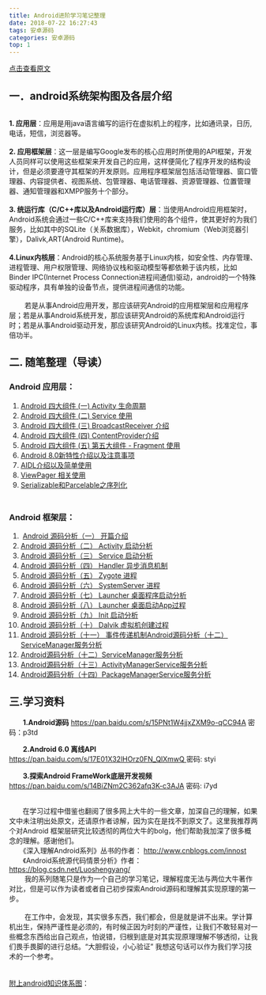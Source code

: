 ```yaml
---
title: Android进阶学习笔记整理
date: 2018-07-22 16:27:43
tags: 安卓源码
categories: 安卓源码
top: 1
---
```

[点击查看原文](https://www.cnblogs.com/bugzone/p/9350418.html)

<div id="cnblogs_post_body" class="blogpost-body ">
    <div>
<h2>一．android系统架构图及各层介绍</h2>
<p style="text-align: center;"><img src="https://images2018.cnblogs.com/blog/612293/201807/612293-20180722160006222-1427704878.jpg" alt=""></p>
<strong>1. 应用层</strong>：应用是用java语言编写的运行在虚拟机上的程序，比如通讯录，日历,电话，短信，浏览器等。</div>
<div><br><strong>2. 应用框架层</strong>：这一层是编写Google发布的核心应用时所使用的API框架，开发人员同样可以使用这些框架来开发自己的应用，这样便简化了程序开发的结构设计，但是必须要遵守其框架的开发原则。应用程序框架层包括活动管理器、窗口管理器、内容提供者、视图系统、包管理器、电话管理器、资源管理器、位置管理器、通知管理器和XMPP服务十个部分。</div>
<div><br><strong>3. 统运行库（C/C++库以及Android运行库）层</strong>：当使用Android应用框架时，Android系统会通过一些C/C++库来支持我们使用的各个组件，使其更好的为我们服务，比如其中的SQLite（关系数据库），Webkit，chromium（Web浏览器引擎），Dalivk,ART(Android Runtime)。</div>
<div><br><strong>4.Linux内核层</strong>：Android的核心系统服务基于Linux内核，如安全性、内存管理、进程管理、用户权限管理、网络协议栈和驱动模型等都依赖于该内核，比如Binder IPC(Internet Process Connection进程间通信)驱动，android的一个特殊驱动程序，具有单独的设备节点，提供进程间通信的功能。</div>
<div>&nbsp; &nbsp; &nbsp; &nbsp; </div>
<div>&nbsp; &nbsp; &nbsp; &nbsp; 若是从事Android应用开发，那应该研究Android的应用框架层和应用程序层；若是从事Android系统开发，那应该研究Android的系统库和Android运行时；若是从事Android驱动开发，那应该研究Android的Linux内核。找准定位，事倍功半。</div>
<div>
<h2>二. 随笔整理（导读）</h2>
<h3>Android 应用层：</h3>







</div>
<div><ol>
<li><a id="homepage1_HomePageDays_DaysList_ctl05_DayList_TitleUrl_0" class="postTitle2" href="https://www.cnblogs.com/bugzone/p/activity_lifecycle.html" target="_blank">Android 四大组件 (一) Activity 生命周期</a></li>
<li><a id="homepage1_HomePageDays_DaysList_ctl02_DayList_TitleUrl_0" class="postTitle2" href="https://www.cnblogs.com/bugzone/p/android_service.html" target="_blank">Android 四大组件 (二) Service 使用</a></li>
<li><a id="homepage1_HomePageDays_DaysList_ctl01_DayList_TitleUrl_0" class="postTitle2" href="https://www.cnblogs.com/bugzone/p/BroadcastReceiver.html" target="_blank">Android 四大组件 (三) BroadcastReceiver 介绍</a></li>
<li><a id="homepage1_HomePageDays_DaysList_ctl00_DayList_TitleUrl_1" class="postTitle2" href="https://www.cnblogs.com/bugzone/p/ContentProvider.html" target="_blank">Android 四大组件 (四) ContentProvider介绍</a></li>
<li><a id="homepage1_HomePageDays_DaysList_ctl02_DayList_TitleUrl_0" class="postTitle2" href="https://www.cnblogs.com/bugzone/p/fragment.html" target="_blank">Android 四大组件 (五) 第五大组件 - Fragment 使用</a></li>
<li><a id="homepage1_HomePageDays_DaysList_ctl04_DayList_TitleUrl_0" class="postTitle2" href="https://www.cnblogs.com/bugzone/p/android8_new_features.html" target="_blank">Android 8.0新特性介绍以及注意事项</a></li>
<li><a id="homepage1_HomePageDays_DaysList_ctl01_DayList_TitleUrl_1" class="postTitle2" href="https://www.cnblogs.com/bugzone/p/aidl.html" target="_blank">AIDL介绍以及简单使用</a></li>
<li><a id="homepage1_HomePageDays_DaysList_ctl01_DayList_TitleUrl_0" class="postTitle2" href="https://www.cnblogs.com/bugzone/p/viewpager.html" target="_blank">ViewPager 相关使用</a></li>
<li><a id="homepage1_HomePageDays_DaysList_ctl00_DayList_TitleUrl_3" class="postTitle2" href="https://www.cnblogs.com/bugzone/p/Serializable_Parcelable.html" target="_blank">Serializable和Parcelable之序列化</a></li>





</ol></div>
<h3><br>Android 框架层：</h3>
<div><ol>
<li>&nbsp;<a id="homepage1_HomePageDays_DaysList_ctl00_DayList_TitleUrl_0" class="postTitle2" href="https://www.cnblogs.com/bugzone/p/readTheFuckingSourceCode.html" target="_blank">Android 源码分析（一） 开篇介绍</a></li>
<li><a id="homepage1_HomePageDays_DaysList_ctl04_DayList_TitleUrl_1" class="postTitle2" href="https://www.cnblogs.com/bugzone/p/startActivity.html" target="_blank">Android 源码分析（二） Activity 启动分析</a></li>
<li><a id="homepage1_HomePageDays_DaysList_ctl04_DayList_TitleUrl_0" class="postTitle2" href="https://www.cnblogs.com/bugzone/p/startService.html" target="_blank">Android 源码分析（三） Service 启动分析</a></li>
<li><a id="homepage1_HomePageDays_DaysList_ctl01_DayList_TitleUrl_4" class="postTitle2" href="https://www.cnblogs.com/bugzone/p/handler.html" target="_blank">Android 源码分析（四） Handler 异步消息机制</a></li>
<li><a id="homepage1_HomePageDays_DaysList_ctl01_DayList_TitleUrl_3" class="postTitle2" href="https://www.cnblogs.com/bugzone/p/zygote.html" target="_blank">Android 源码分析（五） Zygote 进程</a></li>
<li><a id="homepage1_HomePageDays_DaysList_ctl01_DayList_TitleUrl_2" class="postTitle2" href="https://www.cnblogs.com/bugzone/p/SystemServer.html" target="_blank">Android 源码分析（六） SystemServer 进程</a></li>
<li><a id="homepage1_HomePageDays_DaysList_ctl01_DayList_TitleUrl_1" class="postTitle2" href="https://www.cnblogs.com/bugzone/p/Launcher.html" target="_blank">Android 源码分析（七） Launcher 桌面程序启动分析</a></li>
<li><a id="homepage1_HomePageDays_DaysList_ctl01_DayList_TitleUrl_0" class="postTitle2" href="https://www.cnblogs.com/bugzone/p/Launcher_app.html" target="_blank">Android 源码分析（八） Launcher 桌面启动App过程</a></li>
<li><a id="homepage1_HomePageDays_DaysList_ctl00_DayList_TitleUrl_0" class="postTitle2" href="https://www.cnblogs.com/bugzone/p/init.html" target="_blank">Android 源码分析（九） Init 启动分析</a></li>
<li><a id="homepage1_HomePageDays_DaysList_ctl05_DayList_TitleUrl_0" class="postTitle2" href="https://www.cnblogs.com/bugzone/p/dalvik.html" target="_blank">Android 源码分析（十） Dalvik 虚拟机创建过程</a></li>
<li><a id="homepage1_HomePageDays_DaysList_ctl03_DayList_TitleUrl_0" class="postTitle2" href="https://www.cnblogs.com/bugzone/p/touchEvent.html" target="_blank">Android 源码分析（十一） 事件传递机制</a><a id="homepage1_HomePageDays_DaysList_ctl00_DayList_TitleUrl_2" class="postTitle2" href="https://www.cnblogs.com/bugzone/p/ServiceManager.html">Android源码分析（十二）ServiceManager服务分析</a></li>
<li><a id="homepage1_HomePageDays_DaysList_ctl00_DayList_TitleUrl_2" class="postTitle2" href="https://www.cnblogs.com/bugzone/p/ServiceManager.html" target="_blank">Android源码分析（十二）ServiceManager服务分析</a></li>
<li><a id="homepage1_HomePageDays_DaysList_ctl00_DayList_TitleUrl_1" class="postTitle2" href="https://www.cnblogs.com/bugzone/p/ActivityManagerService.html" target="_blank">Android源码分析（十三）ActivityManagerService服务分析</a></li>
<li><a id="homepage1_HomePageDays_DaysList_ctl00_DayList_TitleUrl_0" class="postTitle2" href="https://www.cnblogs.com/bugzone/p/PackageManagerService.html" target="_blank">Android源码分析（十四）PackageManagerService服务分析</a></li>





</ol></div>
<h2>三.学习资料</h2>
<p>　　<strong>1.Android源码</strong>&nbsp;<a href="https://pan.baidu.com/s/15PNt1W4jjxZXM9o-qCC94A" target="_blank">https://pan.baidu.com/s/15PNt1W4jjxZXM9o-qCC94A</a> 密码：p3td</p>
<p>　　<strong>2.Android 6.0 离线API</strong> <a href="https://pan.baidu.com/s/17E01X32lHOrz0FN_QlXmwQ%20" target="_blank">https://pan.baidu.com/s/17E01X32lHOrz0FN_QlXmwQ </a>密码: styi</p>
<p>　　<strong>3.探索Android FrameWork底层开发视频</strong> <a href="https://pan.baidu.com/s/14BiZNm2C362afq3K-c3AJA" target="_blank">https://pan.baidu.com/s/14BiZNm2C362afq3K-c3AJA</a> 密码: i7yd</p>
<div>&nbsp; &nbsp; &nbsp; &nbsp;</div>
<div>&nbsp; &nbsp; &nbsp;&nbsp; 在学习过程中借鉴也翻阅了很多网上大牛的一些文章，加深自己的理解，如果文中未注明出处原文，还请原作者谅解，因为实在是找不到原文了。这里我推荐两个对Android 框架层研究比较透彻的两位大牛的bolg，他们帮助我加深了很多概念的理解。感谢他们。<br>　　《深入理解Android系列》丛书的作者： <a href="http://www.cnblogs.com/innost" target="_blank">http://www.cnblogs.com/innost</a><br>　　《Android系统源代码情景分析》作者：<a href="https://blog.csdn.net/Luoshengyang/" target="_blank">https://blog.csdn.net/Luoshengyang/</a></div>
<div>&nbsp; &nbsp; &nbsp; &nbsp; 我的系列随笔只是作为一个自己的学习笔记，理解程度无法与两位大牛著作对比，但是可以作为读者或者自己初步探索Android源码和理解其实现原理的第一步。</div>
<div>&nbsp; &nbsp; &nbsp; &nbsp; </div>
<div>&nbsp; &nbsp; &nbsp; &nbsp; 在工作中，会发现，其实很多东西，我们都会，但是就是讲不出来。学计算机出生，保持严谨性是必须的，有时候正因为时刻的严谨性，让我们不敢轻易对一些概念东西给出自己观点，怕说错，归根到底是对其实现原理理解不够透彻，让我们畏手畏脚的进行总结。“大胆假设，小心验证” 我想这句话可以作为我们学习技术的一个参考。</div>
<div>&nbsp;</div>
<div>&nbsp;</div>
<div><span style="text-decoration: underline;">附上android知识体系图</span>：</div>
<div style="text-align: center;">　　<img src="https://images2018.cnblogs.com/blog/612293/201808/612293-20180805222343312-808261016.jpg" alt=""></div>
</div>